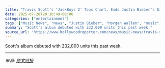 ```yaml
---
title: "Travis Scott’s ‘JackBoys 2’ Tops Chart, Ends Justin Bieber’s Six-Album Streak of No. 1 Debuts"
date: 2025-07-20T20:10:49+08:00
categories: ["entertainment"]
tags: ["Music News", "News", "Justin Bieber", "Morgan Wallen", "music", "Travis Scott"]
summary: "Scott's album debuted with 232,000 units this past week."
source_url: "https://www.hollywoodreporter.com/news/music-news/travis-scotts-jackboys-2-beats-justin-biebers-swag-chart-1236319947/"
---
```


Scott's album debuted with 232,000 units this past week.

---

*来源: [原文链接](https://www.hollywoodreporter.com/news/music-news/travis-scotts-jackboys-2-beats-justin-biebers-swag-chart-1236319947/)*
